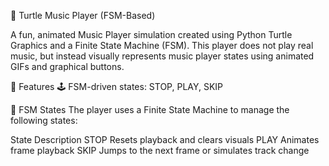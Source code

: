 🎵 Turtle Music Player (FSM-Based)

A fun, animated Music Player simulation created using Python Turtle Graphics and a Finite State Machine (FSM). This player does not play real music, but instead visually represents music player states using animated GIFs and graphical buttons.

📌 Features
🕹 FSM-driven states: STOP, PLAY, SKIP

🧠 FSM States
The player uses a Finite State Machine to manage the following states:

State	Description
STOP	Resets playback and clears visuals
PLAY	Animates frame playback
SKIP	Jumps to the next frame or simulates track change
